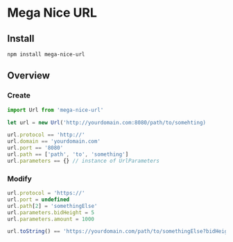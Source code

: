 # Mega Nice URL

## Install

`npm install mega-nice-url`

## Overview

### Create

```typescript
import Url from 'mega-nice-url'

let url = new Url('http://yourdomain.com:8080/path/to/somehting)

url.protocol == 'http://'
url.domain == 'yourdomain.com'
url.port == '8080'
url.path == ['path', 'to', 'something']
url.parameters == {} // instance of UrlParameters
```

### Modify

```typescript
url.protocol = 'https://'
url.port = undefined
url.path[2] = 'somethingElse'
url.parameters.bidHeight = 5
url.parameters.amount = 1000

url.toString() == 'https://yourdomain.com/path/to/somethingElse?bidHeight=5&amount=1000'
```